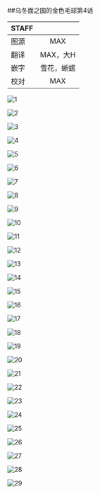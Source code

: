 ##乌冬面之国的金色毛球第4话

| STAFF | |
| :--- |:----:|
| 图源 | MAX |
| 翻译 | MAX，大H |
| 嵌字 | 雪花，蜥蜴 |
| 校对 | MAX |

![1](https://github.com/MUSICGAMEDOG/Udonnokuni/blob/master/weibo/4/4-1.jpg)

![2](https://github.com/MUSICGAMEDOG/Udonnokuni/blob/master/weibo/4/4-2.jpg)

![3](https://github.com/MUSICGAMEDOG/Udonnokuni/blob/master/weibo/4/4-3.jpg)

![4](https://github.com/MUSICGAMEDOG/Udonnokuni/blob/master/weibo/4/4-4.jpg)

![5](https://github.com/MUSICGAMEDOG/Udonnokuni/blob/master/weibo/4/4-5.jpg)

![6](https://github.com/MUSICGAMEDOG/Udonnokuni/blob/master/weibo/4/4-6.jpg)

![7](https://github.com/MUSICGAMEDOG/Udonnokuni/blob/master/weibo/4/4-7.jpg)

![8](https://github.com/MUSICGAMEDOG/Udonnokuni/blob/master/weibo/4/4-8.jpg)

![9](https://github.com/MUSICGAMEDOG/Udonnokuni/blob/master/weibo/4/4-9.jpg)

![10](https://github.com/MUSICGAMEDOG/Udonnokuni/blob/master/weibo/4/4-10.jpg)

![11](https://github.com/MUSICGAMEDOG/Udonnokuni/blob/master/weibo/4/4-11.jpg)

![12](https://github.com/MUSICGAMEDOG/Udonnokuni/blob/master/weibo/4/4-12.jpg)

![13](https://github.com/MUSICGAMEDOG/Udonnokuni/blob/master/weibo/4/4-13.jpg)

![14](https://github.com/MUSICGAMEDOG/Udonnokuni/blob/master/weibo/4/4-14.jpg)

![15](https://github.com/MUSICGAMEDOG/Udonnokuni/blob/master/weibo/4/4-15.jpg)

![16](https://github.com/MUSICGAMEDOG/Udonnokuni/blob/master/weibo/4/4-16.jpg)

![17](https://github.com/MUSICGAMEDOG/Udonnokuni/blob/master/weibo/4/4-17.jpg)

![18](https://github.com/MUSICGAMEDOG/Udonnokuni/blob/master/weibo/4/4-18.jpg)

![19](https://github.com/MUSICGAMEDOG/Udonnokuni/blob/master/weibo/4/4-19.jpg)

![20](https://github.com/MUSICGAMEDOG/Udonnokuni/blob/master/weibo/4/4-20.jpg)

![21](https://github.com/MUSICGAMEDOG/Udonnokuni/blob/master/weibo/4/4-21.jpg)

![22](https://github.com/MUSICGAMEDOG/Udonnokuni/blob/master/weibo/4/4-22.jpg)

![23](https://github.com/MUSICGAMEDOG/Udonnokuni/blob/master/weibo/4/4-23.jpg)

![24](https://github.com/MUSICGAMEDOG/Udonnokuni/blob/master/weibo/4/4-24.jpg)

![25](https://github.com/MUSICGAMEDOG/Udonnokuni/blob/master/weibo/4/4-25.jpg)

![26](https://github.com/MUSICGAMEDOG/Udonnokuni/blob/master/weibo/4/4-26.jpg)

![27](https://github.com/MUSICGAMEDOG/Udonnokuni/blob/master/weibo/4/4-27.jpg)

![28](https://github.com/MUSICGAMEDOG/Udonnokuni/blob/master/weibo/4/4-28.jpg)

![29](https://github.com/MUSICGAMEDOG/Udonnokuni/blob/master/weibo/4/4-29.jpg)

